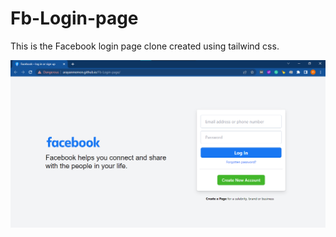 # Fb-Login-page
This is the Facebook login page clone created using tailwind css.

![alt text](/Fb-Login.png?raw=true)
